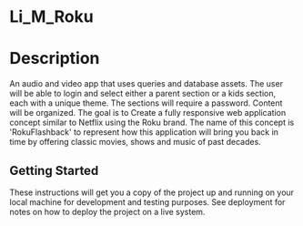 # Li_M_Roku
# Description
An audio and video app that uses queries and database assets. The user will be able to login and select either a parent section or a kids section, each with a unique theme. The sections will require a password. Content will be organized. The goal is to Create a fully responsive web application concept similar to Netflix using the Roku brand. The name of this concept is 'RokuFlashback' to represent how this application will bring you back in time by offering classic movies, shows and music of past decades.
## Getting Started

These instructions will get you a copy of the project up and running on your local machine for development and testing purposes. See deployment for notes on how to deploy the project on a live system.

